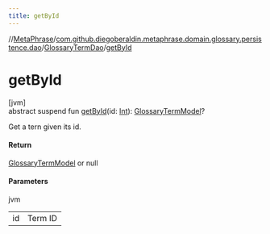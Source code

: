 ```yaml
---
title: getById
---
```

//[MetaPhrase](../../../index.html)/[com.github.diegoberaldin.metaphrase.domain.glossary.persistence.dao](../index.html)/[GlossaryTermDao](index.html)/[getById](get-by-id.html)



# getById



[jvm]\
abstract suspend fun [getById](get-by-id.html)(id: [Int](https://kotlinlang.org/api/latest/jvm/stdlib/kotlin/-int/index.html)): [GlossaryTermModel](../../com.github.diegoberaldin.metaphrase.domain.glossary.data/-glossary-term-model/index.html)?



Get a tern given its id.



#### Return



[GlossaryTermModel](../../com.github.diegoberaldin.metaphrase.domain.glossary.data/-glossary-term-model/index.html) or null



#### Parameters


jvm

| | |
|---|---|
| id | Term ID |




